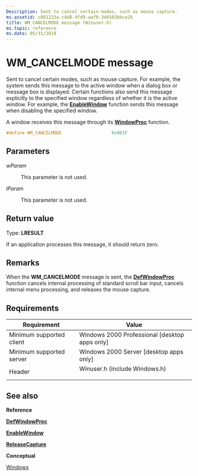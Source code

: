 ```yaml
---
Description: Sent to cancel certain modes, such as mouse capture.
ms.assetid: c801233a-c4d8-4fd9-aaf0-3d4503bbce26
title: WM_CANCELMODE message (Winuser.h)
ms.topic: reference
ms.date: 05/31/2018
---
```


# WM\_CANCELMODE message

Sent to cancel certain modes, such as mouse capture. For example, the system sends this message to the active window when a dialog box or message box is displayed. Certain functions also send this message explicitly to the specified window regardless of whether it is the active window. For example, the [**EnableWindow**](/windows/win32/api/winuser/nf-winuser-enablewindow) function sends this message when disabling the specified window.

A window receives this message through its [**WindowProc**](/previous-versions/windows/desktop/legacy/ms633573(v=vs.85)) function.


```C++
#define WM_CANCELMODE                   0x001F
```



## Parameters

<dl> <dt>

*wParam* 
</dt> <dd>

This parameter is not used.

</dd> <dt>

*lParam* 
</dt> <dd>

This parameter is not used.

</dd> </dl>

## Return value

Type: **LRESULT**

If an application processes this message, it should return zero.

## Remarks

When the **WM\_CANCELMODE** message is sent, the [**DefWindowProc**](/windows/desktop/api/winuser/nf-winuser-defwindowproca) function cancels internal processing of standard scroll bar input, cancels internal menu processing, and releases the mouse capture.

## Requirements



| Requirement | Value |
|-------------------------------------|----------------------------------------------------------------------------------------------------------|
| Minimum supported client<br/> | Windows 2000 Professional \[desktop apps only\]<br/>                                               |
| Minimum supported server<br/> | Windows 2000 Server \[desktop apps only\]<br/>                                                     |
| Header<br/>                   | <dl> <dt>Winuser.h (include Windows.h)</dt> </dl> |



## See also

<dl> <dt>

**Reference**
</dt> <dt>

[**DefWindowProc**](/windows/desktop/api/winuser/nf-winuser-defwindowproca)
</dt> <dt>

[**EnableWindow**](/windows/win32/api/winuser/nf-winuser-enablewindow)
</dt> <dt>

[**ReleaseCapture**](/windows/win32/api/winuser/nf-winuser-releasecapture)
</dt> <dt>

**Conceptual**
</dt> <dt>

[Windows](windows.md)
</dt> </dl>

 

 
